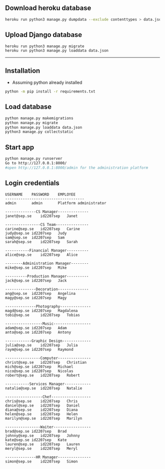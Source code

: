 ## Download heroku database
```bash
heroku run python3 manage.py dumpdata --exclude contenttypes > data.json
```
## Upload Django database
```bash
heroku run python3 manage.py migrate
heroku run python3 manage.py loaddata data.json
```
-------------------------------------------------------------------------------	
## Installation
* Assuming python already installed
```bash
python -m pip install -r requirements.txt
```
## Load database
```bash
python manage.py makemigrations
python manage.py migrate
python manage.py loaddata data.json
python3 manage.py collectstatic
```
## Start app
```bash
python manage.py runserver
Go to http://127.0.0.1:8000/
#open http://127.0.0.1:8000/admin for the administration platform
```
## Login credentials
	USERNAME	PASSWORD	EMPLOYEE
	------------------------------------
	admin 		admin 		Platform administrator

	--------------CS Manager--------------
	janet@sep.se 	id2207sep 	Janet

	----------------CS Team---------------
	carine@sep.se	id2207sep   Carine
	judy@sep.se	id2207sep   Judy
	sam@sep.se 	id2207sep   Sam
	sarah@sep.se	id2207sep   Sarah

	-----------Financial Manager----------
	alice@sep.se	id2207sep   Alice

	--------Administration Manager--------
	mike@sep.se	id2207sep   Mike

	----------Production Manager----------
	jack@sep.se	id2207sep   Jack

	--------------Decoration--------------
	ang@sep.se	id2207sep   Angelina
	magy@sep.se	id2207sep   Magy

	--------------Photography--------------
	magd@sep.se	id2207sep   Magdalena
	tobi@sep.se    	id2207sep   Tobias

	-----------------Music-----------------
	adam@sep.se	id2207sep   Adam
	anto@sep.se	id2207sep   Antony

	------------Graphic Design-------------
	julia@sep.se	id2207sep   Julia
	raym@sep.se	id2207sep   Raymond

	----------------Computer---------------
	christ@sep.se	id2207sep   Christian
	mich@sep.se	id2207sep   Michael
	nico@sep.se	id2207sep   Nicolas
	robert@sep.se	id2207sep   Robert
			
	-----------Services Manager------------
	natalie@sep.se	id2207sep   Natalie

	-----------------Chef------------------
	chris@sep.se	id2207sep   Chris
	daniel@sep.se	id2207sep   Daniel
	diana@sep.se	id2207sep   Diana
	helen@sep.se	id2207sep   Helen
	marilyn@sep.se	id2207sep   Marilyn

	----------------Waiter-----------------
	brad@sep.se	id2207sep   Brad
	johnny@sep.se	id2207sep   Johnny
	kate@sep.se	id2207sep   Kate
	lauren@sep.se	id2207sep   Lauren
	meryl@sep.se	id2207sep   Meryl

	--------------HR Manager---------------
	simon@sep.se	id2207sep   Simon
	

